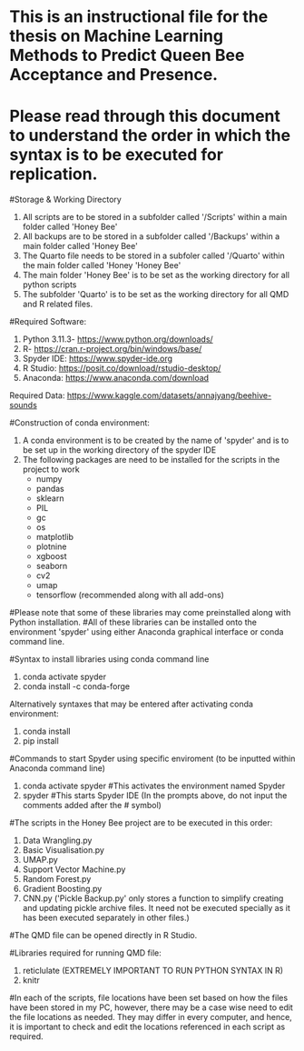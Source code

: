 # This is an instructional file for the thesis on Machine Learning Methods to Predict Queen Bee Acceptance and Presence.
# Please read through this document to understand the order in which the syntax is to be executed for replication.

#Storage & Working Directory
1. All scripts are to be stored in a subfolder called '/Scripts' within a main folder called 'Honey Bee'
2. All backups are to be stored in a subfolder called '/Backups' within a main folder called 'Honey Bee'
3. The Quarto file needs to be stored in a subfoler called '/Quarto' within the main folder called 'Honey 'Honey Bee'
4. The main folder 'Honey Bee' is to be set as the working directory for all python scripts
5. The subfolder 'Quarto' is to be set as the working directory for all QMD and R related files.

#Required Software:
1. Python 3.11.3- https://www.python.org/downloads/
2. R- https://cran.r-project.org/bin/windows/base/
3. Spyder IDE: https://www.spyder-ide.org
4. R Studio: https://posit.co/download/rstudio-desktop/
5. Anaconda: https://www.anaconda.com/download

Required Data: https://www.kaggle.com/datasets/annajyang/beehive-sounds

#Construction of conda environment:
1. A conda environment is to be created by the name of 'spyder' and is to be set up in the working directory of the spyder IDE
2. The following packages are need to be installed for the scripts in the project to work
   - numpy
   - pandas
   - sklearn
   - PIL
   - gc
   - os
   - matplotlib
   - plotnine
   - xgboost
   - seaborn
   - cv2
   - umap
   - tensorflow (recommended along with all add-ons)

#Please note that some of these libraries may come preinstalled along with Python installation.
#All of these libraries can be installed onto the environment 'spyder' using either Anaconda graphical interface or conda command line.

#Syntax to install libraries using conda command line
1. conda activate spyder
2. conda install -c conda-forge <package>

Alternatively syntaxes that may be entered after activating conda environment:
1. conda install <package>
2. pip install <packages>

#Commands to start Spyder using specific enviroment (to be inputted within Anaconda command line)
1. conda activate spyder #This activates the environment named Spyder
2. spyder #This starts Spyder IDE
(In the prompts above, do not input the comments added after the # symbol)

#The scripts in the Honey Bee project are to be executed in this order:
1. Data Wrangling.py
2. Basic Visualisation.py
3. UMAP.py
4. Support Vector Machine.py
5. Random Forest.py
6. Gradient Boosting.py
7. CNN.py
('Pickle Backup.py' only stores a function to simplify creating and updating pickle archive files. It need not be executed specially as it has been executed separately in other files.)

#The QMD file can be opened directly in R Studio.

#Libraries required for running QMD file:
1. reticlulate (EXTREMELY IMPORTANT TO RUN PYTHON SYNTAX IN R)
2. knitr

#In each of the scripts, file locations have been set based on how the files have been stored in my PC, however, there may be a case wise need to edit the file locations as needed. They may differ in every computer, and hence, it is important to check and edit the locations referenced in each script as required.
